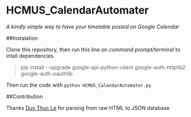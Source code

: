 # HCMUS_CalendarAutomater
*A kindly simple way to have your timetable posted on Google Calendar*

##Instalation

Clone this repository, then run this line on *command prompt/terminal* to intall dependencies

>pip install --upgrade google-api-python-client google-auth-httplib2 google-auth-oauthlib

Then run the code with `python HCMUS_CalendarAutomater.py` 

##Contribution

Thanks [Duy Thuc Le](https://github.com/leduykhongngu) for parsing from raw HTML to JSON database
